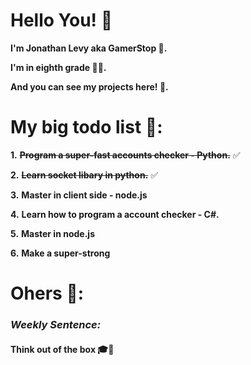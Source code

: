 

# Hello You! 👋


**I'm Jonathan Levy aka GamerStop 👀.**

**I'm in eighth grade 👨‍🎓.**

**And you can see my projects here! 💼.**


# My big todo list 💪:

**1.** **~~Program a super-fast accounts checker - Python.~~** ✅

**2.** **~~Learn socket libary in python.~~** ✅

**3.** **Master in client side - node.js**

**4.** **Learn how to program a account checker - C#.**

**5.** **Master in node.js**

**6.** **Make a super-strong**

# Ohers 🌌:

### _Weekly Sentence:_
#### **Think out of the box 🎓🚀**
